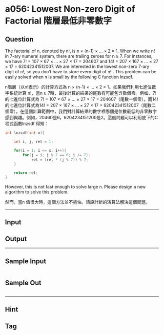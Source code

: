 # a056: Lowest Non-zero Digit of Factorial 階層最低非零數字

## Question
The factorial of n, denoted by n!, is n × (n-1) × ... × 2 × 1. When we write n! in 7-ary numeral system, there are trailing zeroes for n ≥ 7. For instances, we have 7! = 107 × 67 × ... × 27 × 17 = 204607 and 14! = 207 × 167 × ... × 27 × 17 = 62042341512007. We are interested in the lowest non-zero 7-ary digit of n!, so you don’t have to store every digit of n! . This problem can be easily solved when n is small by the following C function lnzsdf.

n階層（以n!表示）的計算方式為 n × (n-1) × ... × 2 × 1。如果我們利用七進位數字系統計算 n!，當n ≥ 7時，最後計算的結果的尾數有可能包含數個零。例如，7!的七進位計算式為 7! = 107 × 67 × ... × 27 × 17 = 204607（尾數一個零），而14!的七進位計算式為14! = 207 × 167 × ... × 27 × 17 = 62042341512007（尾數二個零）。在這個計算範例中，我們對計算結果的數字裡哪個是位數最低的非零數字感到興趣。例如，20460是6，6204234151200是2。這個問題可以利用底下的C程式函數lnzsdf 得知：

```c
int lnzsdf(int x){

    int i, j, ret = 1;

    for(i = 1; i <= x; i++){
        for(j = i; j % 7 == 0; j /= 7);
            ret = (ret * (j % 7)) % 7;
    }

    return ret;
}
```

However, this is not fast enough to solve large n. Please design a new algorithm to solve this problem.

然而，當n 值很大時，這個方法並不夠快。請設計新的演算法解決這個問題。

---

## Input


## Output


---

## Sample Input
```

```

## Sample Out
```

```

---

## Hint

## Tag
